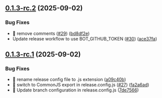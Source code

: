 ## [0.1.3-rc.2](https://github.com/SandeepK1729/jarvis/compare/v0.1.3-rc.1...v0.1.3-rc.2) (2025-09-02)


### Bug Fixes

* 🐛 remove comments ([#29](https://github.com/SandeepK1729/jarvis/issues/29)) ([bd8df2e](https://github.com/SandeepK1729/jarvis/commit/bd8df2e5ed5fedab40d4fea7bf568c188735fe3d))
* Update release workflow to use BOT_GITHUB_TOKEN ([#30](https://github.com/SandeepK1729/jarvis/issues/30)) ([ace37fa](https://github.com/SandeepK1729/jarvis/commit/ace37fa07e9be47209d8e86dc2031a655c75c715))

## [0.1.3-rc.1](https://github.com/SandeepK1729/jarvis/compare/v0.1.2...v0.1.3-rc.1) (2025-09-02)


### Bug Fixes

* 🐛 rename release config file to .js extension ([a09c40b](https://github.com/SandeepK1729/jarvis/commit/a09c40b9d742dbf1a1e6d5ee826ff16402cf7c2d))
* 🐛 switch to CommonJS export in release.config.js ([#27](https://github.com/SandeepK1729/jarvis/issues/27)) ([fa2a6ad](https://github.com/SandeepK1729/jarvis/commit/fa2a6ad4ef284f08d8f47bca1142af7809b56cfa))
* 🐛 Update branch configuration in release.config.js ([7de7566](https://github.com/SandeepK1729/jarvis/commit/7de7566e1414255da074671495094f2b5e2827fb))
